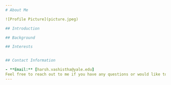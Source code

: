 ```yaml
---
# About Me

![Profile Picture](picture.jpeg)

## Introduction

## Background

## Interests


## Contact Information

- **Email:** [harsh.vashistha@yale.edu]
Feel free to reach out to me if you have any questions or would like to connect!
---
```

